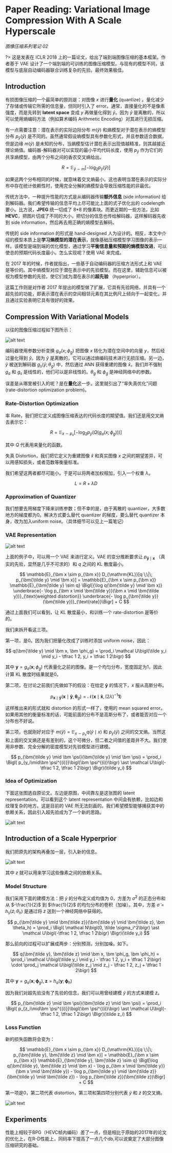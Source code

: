 # Paper Reading: Variational Image Compression With A Scale Hyperscale

*图像压缩系列笔记 02*

?> 这是发表在 ICLR 2018 上的一篇论文，给出了端到端图像压缩的基本框架。作者基于 VAE 设计了一个端到端的可训练的图像压缩模型。与现有的模型不同，该模型与底层自动编码器联合训练复杂的先验。最终效果极佳。

## Introduction
有损图像压缩的一个最简单的原则是：对图像 $x$ 进行**量化** (quantize) 。量化减少了存储或传输它所需的信息量，但同时引入了 error。通常，直接量化的不是像素强度，而是先转到 **latent space** 变成 $y$ 再做量化得到 $\hat{y}$。因为 $\hat{y}$ 是离散的，所以可以使用熵编码方法（例如算术编码 Arithmetic Encoding）对其进行无损压缩。

有一点需要注意：潜在表示的实际边际分布 $m(\hat{y})$ 和熵模型对于潜在表示的熵模型分布 $p_{\hat{y}}(\hat{y})$ 是不同的。虽然通常假设熵模型具有参数化形式，并且参数适合数据，但是边缘 $m(\hat{y})$ 是未知的分布，当熵模型估计潜在表示出现值越精准，则其越接近理论熵值。编码器-解码器对可以实现的最小平均代码长度，使用 $p_{\hat{y}}$ 作为它们的共享熵模型，由两个分布之间的香农交叉熵给出。

$$
R=\mathbb{E}_{\hat{y}\sim m}[-\log_2 p_{\hat{y}}(\hat{y})]
$$

如果这两个分布相同的时候，就意味着交叉熵最小。这也表明当潜在表示的实际分布中存在统计依赖性时，使用完全分解的熵模型会导致压缩性能的非最优。

传统方法中，一种提升性能的方式是从编码器传输**额外信息** (side information) 给到解码器。我们希望传输的信息平均上尽可能比上面的式子优化出的 codelength 要小。比方说，**JPEG** 统一切成了 8*8 的像素块。而更近期的一些方法，比如 **HEVC**，把图片切成了不同的大小，把切分的信息也传给解码器，这样解码器先收到 side information，然后再去用正确的熵模型去解码。

传统的 side information 的形式是 hand-designed 人为设计的。相反，本文中介绍的模型本质上是**学习熵模型的潜在表示**，就像基础压缩模型学习图像的表示一样。该模型是端到端的优化模型，通过学习**平衡信息量和预期的熵模型改进**，可以使总的预期代码长度最小。怎么实现呢？使用 VAE 来完成。

在 2017 年的时候，作者就指出，一些基于自动编码器的压缩方法形式上和 VAE 是等价的。其中熵模型对应于潜在表示中的先验模型。而在这里，辅助信息可以被视为模型参数的先验，使它们成为潜在表示的**超先验** （hyperprior）。

这篇工作则是对作者 2017 年提出的模型做了扩展，它具有先验网络，并具有一个超先验的功能，即表示潜在表示的空间相邻元素在其比例尺上倾向于一起变化，并且通过实验表明它具有很好的效果。

## Compression With Variational Models
以往的图像压缩过程如下图所示：

![alt text](image.png ':size=80%')

编码器使用参数分析变换 $g_a(x;\phi _g)$ 把图像 $x$ 转化为潜在空间中的向量 $y$，然后经过量化得到 $\hat{y}$。因为 $\hat{y}$ 是离散的，它可以通过熵编码技术进行无损压缩。另一边，$\hat{y}$ 被送到解码器 $g_s(\hat{y};\theta _g)$ 中，然后通过 ANN 获得重建的图像 $\hat{x}$。我们并不强制 $g_a$ 和 $g_s$ 是线性的，他们可以是非线性的。$\theta _g$ 和 $\phi _g$ 是神经网络中的参数。

误差是从哪里被引入的呢？是在**量化**这一步。这里就引出了“率失真优化”问题 (rate-distortion optimization problem)。

### Rate-Distortion Optimization
率 Rate，我们把它定义成图像压缩表达的代码长度的期望值。我们还是用交叉熵去表示它：

$$
R=\mathbb{E}_{x\sim p_x}[-\log_2 p_{\hat{y}}(Q(g_a(x; \phi_g)))]
$$

其中 $Q$ 代表用来量化的函数。

失真 Distortion，我们把它定义为重建图像 $\hat{x}$ 和真实图像 $x$ 之间的期望差异，可以用感知损失，或者范数等衡量标准。

我们希望这两者都尽可能小。于是可以将两者加权相加，引入一个权重 $\lambda$。

$$
L = R + \lambda D
$$

### Approximation of Quantizer
我们想要去用梯度下降来训练参数；但不幸的是，由于离散的 quantizer，大多数地方的梯度都为0。解决方式要么替代 quantizer 的梯度，要么替代 quantizer 本身，改为加入uniform noise。（具体细节可以见上一篇笔记）

### VAE Representation

![alt text](image-1.png ':size=70%')

上面的例子中，可以用一个 VAE 来进行定义。VAE 的变分推断要求让 $p_{\bm{\tilde y} \mid \bm x}$ （真实的先验，显然是几乎不可求的）和 $q$ 之间的 KL 散度最小。

$$
\mathbb{E}_{\bm x \sim
 p_{\bm x}} D_{\mathrm{KL}}[q \;\|\; p_{\bm{\tilde y} \mid \bm x}] = \mathbb{E}_{\bm x \sim p_{\bm x}} \mathbb{E}_{\bm{\tilde y} \sim q} \Bigl[{\log q(\bm{\tilde y} \mid \bm x)} \underbrace{- \log p_{\bm x \mid \bm{\tilde y}}(\bm x \mid \bm{\tilde y})}_{\text{weighted distortion}} \underbrace{- \log p_{\bm{\tilde y}}(\bm{\tilde y})}_{\text{rate}}\Bigr] + C
$$

通过上面我们可以看到，让 KL 散度最小，和训练一个 rate-distortion 是等价的。

我们来拆开看这三项。

第一项，是0。因为我们把量化改成了训练时添加 uniform noise，因此：

$$
q(\bm{\tilde y} \mid \bm x, \bm \phi_g) = \prod_i \mathcal U\bigl(\tilde y_i \mid y_i - \tfrac 1 2, y_i + \tfrac 1 2\bigr)
$$

其中 $\bm y = g_a(\bm x; \phi_g)$ 代表量化之前的图像。是一个均匀分布，宽度固定为1，因此计算 KL 散度时结果就是0。

第二项，在讨论之前我们先做如下的假设：在给定 $\bm{\tilde y}$ 的情况下，$x$ 服从高斯分布。

$$
p_{\bm x \mid \bm{\tilde y}}(\bm x \mid \bm{\tilde y}, \bm \theta_g) = \mathcal N\bigl(\bm x \mid \bm{\tilde x}, (2\lambda)^{-1} \bm 1\bigr)
$$

这样推出来的形式就和 distortion 的形式一样了，使用的 mean squared error。如果用其他的衡量标准的话，可能前面的分布不是高斯分布了，或者能否对应一个分布也不好说。

第三项，也就刚好对应于 $m(\hat{y}) = \mathbb{E}_{x\sim p_x}q(\tilde y\mid x)$ 和 $p_{\tilde{y}}(\tilde{y})$ 之间的交叉熵。当然这和上面的交叉熵还是有差别的，这个可微分，但二者之间值的差距并不大。我们使用非参数、完全分解的密度模型对先验模型进行建模。

$$
p_{\bm{\tilde y} \mid \bm \psi}(\bm{\tilde y} \mid \bm \psi) = \prod_i \Bigl( p_{y_i\mid\bm \psi^{(i)}}\bigl(\bm \psi^{(i)}\bigr) \ast \mathcal U\bigl(-\tfrac 1 2, \tfrac 1 2\bigr) \Bigr)(\tilde y_i)
$$

### Idea of Optimization
下面这张图选自原论文。左边是原图，中间靠左是这张图的 latent representation。可以看到这个 latent representation 中间会有依赖，比如边和纹理复杂的地方。这是目前的 VAE 所无法刻画的。我们希望模型能够捕获其中的依赖关系，因此引入超先验成为了一个新的思路。

![alt text](image-2.png ':size=80%')

## Introduction of a Scale Hyperprior
我们把原先的架构再叠加一层，引入新的信息。

![alt text](image-3.png ':size=80%')

其中 $z$ 就可以用来学习这些像素之间的依赖关系。

### Model Structure

我们采用下面的建模方法：把 $\tilde y$ 的分布定义成均值为 0，方差为 $\tilde \sigma ^2$ 的正态分布和从 $-\frac{1}{2}$ 到 $\frac{1}{2}$ 的均匀分布的卷积（加噪）。其中，方差 $\tilde \sigma = h_s(\tilde z; \theta_h)$ 是通过将 $\tilde z$ 送到一个神经网络中获得的。

$$
p_{\bm{\tilde y} \mid \bm{\tilde z}}(\bm{\tilde y} \mid \bm{\tilde z}, \bm \theta_h) = \prod_i \Bigl( \mathcal N\bigl(0, \tilde \sigma_i^2\bigr) \ast \mathcal U\bigl(-\tfrac 1 2, \tfrac 1 2\bigr) \Bigr)(\tilde y_i)
$$

那么前向的过程可以扩展成两步：分别预测，分别加噪。如下。

$$
q(\bm{\tilde y}, \bm{\tilde z} \mid \bm x, \bm \phi_g, \bm \phi_h) = \prod_i \mathcal U\bigl(\tilde y_i \mid y_i - \tfrac 1 2, y_i + \tfrac 1 2\bigr) \cdot \prod_j \mathcal U\bigl(\tilde z_j \mid z_j - \tfrac 1 2, z_j + \tfrac 1 2\bigr)
$$

其中 $\bm y = g_a(\bm x; \bm \phi_g), \bm z = h_a(\bm y; \bm \phi_h)$

因为我们对超先验没有了先验的信念，我们可以用曾经建模 $\tilde y$ 的方式来建模 $\tilde z$。

$$
p_{\bm{\tilde z} \mid \bm \psi}(\bm{\tilde z} \mid \bm \psi) = \prod_i \Bigl( p_{z_i\mid\bm \psi^{(i)}}\bigl(\bm \psi^{(i)}\bigr) \ast \mathcal U\bigl(-\tfrac 1 2, \tfrac 1 2\bigr) \Bigr)(\tilde z_i)
$$

### Loss Function

新的损失函数将会变为：

$$
\mathbb{E}_{\bm x \sim p_{\bm x}} D_{\mathrm{KL}}[q \;\|\; p_{\bm{\tilde y}, \bm{\tilde z} \mid \bm x}] = \mathbb{E}_{\bm x \sim p_{\bm x}} \mathbb{E}_{\bm{\tilde y}, \bm{\tilde z} \sim q} \Bigl[\log q(\bm{\tilde y}, \bm{\tilde z} \mid \bm x) - \log p_{\bm x \mid \bm{\tilde y}}(\bm x \mid \bm{\tilde y}) - \log p_{\bm{\tilde y} \mid \bm{\tilde z}}(\bm{\tilde y} \mid \bm{\tilde z}) - \log p_{\bm{\tilde z}}(\bm{\tilde z})\Bigr] + C
$$

第一项是0，第二项代表 distortion，第三项和第四项分别代表 $\tilde y$ 和 $\tilde z$ 的交叉熵。

![alt text](image-4.png ':size=80%')

## Experiments
性能上相较于BPG（HEVC帧内编码）差了一点，但是相比于原始的2017年的论文的优化上，在R-D性能上，同码率下提高了一点几个db,可以说奠定了大部分图像压缩研究的基础。
